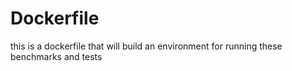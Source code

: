 # Dockerfile

this is a dockerfile that will build an environment for running these 
benchmarks and tests

